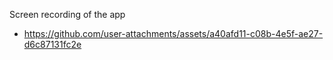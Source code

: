 Screen recording of the app

- https://github.com/user-attachments/assets/a40afd11-c08b-4e5f-ae27-d6c87131fc2e
